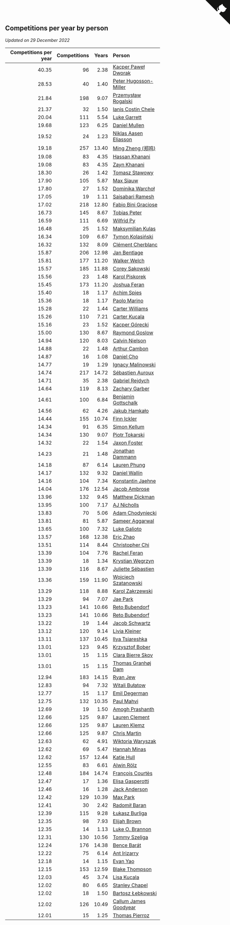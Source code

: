 ## Competitions per year by person

*Updated on 29 December 2022*

| Competitions per year | Competitions | Years | Person |
| ---: | ---: | ---: | :--- |
| 40.35 | 96 | 2.38 | [Kacper Paweł Dworak](https://www.worldcubeassociation.org/persons/2020DWOR01) |
| 28.53 | 40 | 1.40 | [Peter Hugosson-Miller](https://www.worldcubeassociation.org/persons/2021HUGO01) |
| 21.84 | 198 | 9.07 | [Przemysław Rogalski](https://www.worldcubeassociation.org/persons/2013ROGA02) |
| 21.37 | 32 | 1.50 | [Ianis Costin Chele](https://www.worldcubeassociation.org/persons/2021CHEL01) |
| 20.04 | 111 | 5.54 | [Luke Garrett](https://www.worldcubeassociation.org/persons/2017GARR05) |
| 19.68 | 123 | 6.25 | [Daniel Mullen](https://www.worldcubeassociation.org/persons/2016MULL04) |
| 19.52 | 24 | 1.23 | [Niklas Aasen Eliasson](https://www.worldcubeassociation.org/persons/2021ELIA01) |
| 19.18 | 257 | 13.40 | [Ming Zheng (郑鸣)](https://www.worldcubeassociation.org/persons/2009ZHEN11) |
| 19.08 | 83 | 4.35 | [Hassan Khanani](https://www.worldcubeassociation.org/persons/2018KHAN26) |
| 19.08 | 83 | 4.35 | [Zayn Khanani](https://www.worldcubeassociation.org/persons/2018KHAN28) |
| 18.30 | 26 | 1.42 | [Tomasz Stawowy](https://www.worldcubeassociation.org/persons/2021STAW01) |
| 17.90 | 105 | 5.87 | [Max Siauw](https://www.worldcubeassociation.org/persons/2017SIAU02) |
| 17.80 | 27 | 1.52 | [Dominika Warchoł](https://www.worldcubeassociation.org/persons/2021WARC01) |
| 17.05 | 19 | 1.11 | [Saisabari Ramesh](https://www.worldcubeassociation.org/persons/2021RAME01) |
| 17.02 | 218 | 12.80 | [Fabio Bini Graciose](https://www.worldcubeassociation.org/persons/2010GRAC02) |
| 16.73 | 145 | 8.67 | [Tobias Peter](https://www.worldcubeassociation.org/persons/2014PETE03) |
| 16.59 | 111 | 6.69 | [Wilfrid Py](https://www.worldcubeassociation.org/persons/2016PYWI01) |
| 16.48 | 25 | 1.52 | [Maksymilian Kulas](https://www.worldcubeassociation.org/persons/2021KULA02) |
| 16.34 | 109 | 6.67 | [Tymon Kolasiński](https://www.worldcubeassociation.org/persons/2016KOLA02) |
| 16.32 | 132 | 8.09 | [Clément Cherblanc](https://www.worldcubeassociation.org/persons/2014CHER05) |
| 15.87 | 206 | 12.98 | [Jan Bentlage](https://www.worldcubeassociation.org/persons/2010BENT01) |
| 15.81 | 177 | 11.20 | [Walker Welch](https://www.worldcubeassociation.org/persons/2011WELC01) |
| 15.57 | 185 | 11.88 | [Corey Sakowski](https://www.worldcubeassociation.org/persons/2011SAKO01) |
| 15.56 | 23 | 1.48 | [Karol Piskorek](https://www.worldcubeassociation.org/persons/2021PISK01) |
| 15.45 | 173 | 11.20 | [Joshua Feran](https://www.worldcubeassociation.org/persons/2011FERA01) |
| 15.40 | 18 | 1.17 | [Achim Spies](https://www.worldcubeassociation.org/persons/2021SPIE01) |
| 15.36 | 18 | 1.17 | [Paolo Marino](https://www.worldcubeassociation.org/persons/2021MARI04) |
| 15.28 | 22 | 1.44 | [Carter Williams](https://www.worldcubeassociation.org/persons/2021WILL06) |
| 15.26 | 110 | 7.21 | [Carter Kucala](https://www.worldcubeassociation.org/persons/2015KUCA01) |
| 15.16 | 23 | 1.52 | [Kacper Górecki](https://www.worldcubeassociation.org/persons/2021GORE01) |
| 15.00 | 130 | 8.67 | [Raymond Goslow](https://www.worldcubeassociation.org/persons/2014GOSL01) |
| 14.94 | 120 | 8.03 | [Calvin Nielson](https://www.worldcubeassociation.org/persons/2014NIEL03) |
| 14.88 | 22 | 1.48 | [Arthur Cambon](https://www.worldcubeassociation.org/persons/2021CAMB01) |
| 14.87 | 16 | 1.08 | [Daniel Cho](https://www.worldcubeassociation.org/persons/2021CHOD01) |
| 14.77 | 19 | 1.29 | [Ignacy Malinowski](https://www.worldcubeassociation.org/persons/2021MALI02) |
| 14.74 | 217 | 14.72 | [Sébastien Auroux](https://www.worldcubeassociation.org/persons/2008AURO01) |
| 14.71 | 35 | 2.38 | [Gabriel Rejdych](https://www.worldcubeassociation.org/persons/2020REJD01) |
| 14.64 | 119 | 8.13 | [Zachary Garber](https://www.worldcubeassociation.org/persons/2014GARB01) |
| 14.61 | 100 | 6.84 | [Benjamin Gottschalk](https://www.worldcubeassociation.org/persons/2016GOTT01) |
| 14.56 | 62 | 4.26 | [Jakub Hamkało](https://www.worldcubeassociation.org/persons/2018HAMK01) |
| 14.44 | 155 | 10.74 | [Finn Ickler](https://www.worldcubeassociation.org/persons/2012ICKL01) |
| 14.34 | 91 | 6.35 | [Simon Kellum](https://www.worldcubeassociation.org/persons/2016KELL12) |
| 14.34 | 130 | 9.07 | [Piotr Tokarski](https://www.worldcubeassociation.org/persons/2013TOKA01) |
| 14.32 | 22 | 1.54 | [Jaxon Foster](https://www.worldcubeassociation.org/persons/2021FOST01) |
| 14.23 | 21 | 1.48 | [Jonathan Dammann](https://www.worldcubeassociation.org/persons/2021DAMM01) |
| 14.18 | 87 | 6.14 | [Lauren Phung](https://www.worldcubeassociation.org/persons/2016PHUN02) |
| 14.17 | 132 | 9.32 | [Daniel Wallin](https://www.worldcubeassociation.org/persons/2013WALL03) |
| 14.16 | 104 | 7.34 | [Konstantin Jaehne](https://www.worldcubeassociation.org/persons/2015JAEH01) |
| 14.04 | 176 | 12.54 | [Jacob Ambrose](https://www.worldcubeassociation.org/persons/2010AMBR01) |
| 13.96 | 132 | 9.45 | [Matthew Dickman](https://www.worldcubeassociation.org/persons/2013DICK01) |
| 13.95 | 100 | 7.17 | [AJ Nicholls](https://www.worldcubeassociation.org/persons/2015NICH04) |
| 13.83 | 70 | 5.06 | [Adam Chodyniecki](https://www.worldcubeassociation.org/persons/2017CHOD02) |
| 13.81 | 81 | 5.87 | [Sameer Aggarwal](https://www.worldcubeassociation.org/persons/2017AGGA01) |
| 13.65 | 100 | 7.32 | [Luke Galioto](https://www.worldcubeassociation.org/persons/2015GALI02) |
| 13.57 | 168 | 12.38 | [Eric Zhao](https://www.worldcubeassociation.org/persons/2010ZHAO19) |
| 13.51 | 114 | 8.44 | [Christopher Chi](https://www.worldcubeassociation.org/persons/2014CHIC01) |
| 13.39 | 104 | 7.76 | [Rachel Feran](https://www.worldcubeassociation.org/persons/2015FERA01) |
| 13.39 | 18 | 1.34 | [Krystian Węgrzyn](https://www.worldcubeassociation.org/persons/2021WEGR01) |
| 13.39 | 116 | 8.67 | [Juliette Sébastien](https://www.worldcubeassociation.org/persons/2014SEBA01) |
| 13.36 | 159 | 11.90 | [Wojciech Szatanowski](https://www.worldcubeassociation.org/persons/2011SZAT01) |
| 13.29 | 118 | 8.88 | [Karol Zakrzewski](https://www.worldcubeassociation.org/persons/2014ZAKR01) |
| 13.29 | 94 | 7.07 | [Jae Park](https://www.worldcubeassociation.org/persons/2015PARK24) |
| 13.23 | 141 | 10.66 | [Reto Bubendorf](https://www.worldcubeassociation.org/persons/2012BUBE01) |
| 13.23 | 141 | 10.66 | [Reto Bubendorf](https://www.worldcubeassociation.org/persons/2012BUBE01) |
| 13.22 | 19 | 1.44 | [Jacob Schwartz](https://www.worldcubeassociation.org/persons/2021SCHW01) |
| 13.12 | 120 | 9.14 | [Livia Kleiner](https://www.worldcubeassociation.org/persons/2013KLEI03) |
| 13.11 | 137 | 10.45 | [Ilya Tsiareshka](https://www.worldcubeassociation.org/persons/2012TERE01) |
| 13.01 | 123 | 9.45 | [Krzysztof Bober](https://www.worldcubeassociation.org/persons/2013BOBE01) |
| 13.01 | 15 | 1.15 | [Clara Bjerre Skov](https://www.worldcubeassociation.org/persons/2021SKOV01) |
| 13.01 | 15 | 1.15 | [Thomas Granhøj Dam](https://www.worldcubeassociation.org/persons/2021DAMT01) |
| 12.94 | 183 | 14.15 | [Ryan Jew](https://www.worldcubeassociation.org/persons/2008JEWR01) |
| 12.83 | 94 | 7.32 | [Witali Bułatow](https://www.worldcubeassociation.org/persons/2015BUAT01) |
| 12.77 | 15 | 1.17 | [Emil Degerman](https://www.worldcubeassociation.org/persons/2021DEGE01) |
| 12.75 | 132 | 10.35 | [Paul Mahvi](https://www.worldcubeassociation.org/persons/2012MAHV01) |
| 12.69 | 19 | 1.50 | [Amogh Prashanth](https://www.worldcubeassociation.org/persons/2021PRAS01) |
| 12.66 | 125 | 9.87 | [Lauren Clement](https://www.worldcubeassociation.org/persons/2013KLEM01) |
| 12.66 | 125 | 9.87 | [Lauren Klemz](https://www.worldcubeassociation.org/persons/2013KLEM01) |
| 12.66 | 125 | 9.87 | [Chris Martin](https://www.worldcubeassociation.org/persons/2013MART03) |
| 12.63 | 62 | 4.91 | [Wiktoria Waryszak](https://www.worldcubeassociation.org/persons/2018WARY01) |
| 12.62 | 69 | 5.47 | [Hannah Minas](https://www.worldcubeassociation.org/persons/2017MINA04) |
| 12.62 | 157 | 12.44 | [Katie Hull](https://www.worldcubeassociation.org/persons/2010HULL01) |
| 12.55 | 83 | 6.61 | [Alwin Rölz](https://www.worldcubeassociation.org/persons/2016ROLZ01) |
| 12.48 | 184 | 14.74 | [François Courtès](https://www.worldcubeassociation.org/persons/2008COUR01) |
| 12.47 | 17 | 1.36 | [Elisa Gasperotti](https://www.worldcubeassociation.org/persons/2021GASP01) |
| 12.46 | 16 | 1.28 | [Jack Anderson](https://www.worldcubeassociation.org/persons/2021ANDE05) |
| 12.42 | 129 | 10.39 | [Max Park](https://www.worldcubeassociation.org/persons/2012PARK03) |
| 12.41 | 30 | 2.42 | [Radomił Baran](https://www.worldcubeassociation.org/persons/2020BARA02) |
| 12.39 | 115 | 9.28 | [Łukasz Burliga](https://www.worldcubeassociation.org/persons/2013BURL01) |
| 12.35 | 98 | 7.93 | [Elijah Brown](https://www.worldcubeassociation.org/persons/2015BROW03) |
| 12.35 | 14 | 1.13 | [Luke O. Brannon](https://www.worldcubeassociation.org/persons/2021BRAN02) |
| 12.31 | 130 | 10.56 | [Tommy Szeliga](https://www.worldcubeassociation.org/persons/2012SZEL01) |
| 12.24 | 176 | 14.38 | [Bence Barát](https://www.worldcubeassociation.org/persons/2008BARA01) |
| 12.22 | 75 | 6.14 | [Ant Irizarry](https://www.worldcubeassociation.org/persons/2016IRIZ02) |
| 12.18 | 14 | 1.15 | [Evan Yao](https://www.worldcubeassociation.org/persons/2021YAOE02) |
| 12.15 | 153 | 12.59 | [Blake Thompson](https://www.worldcubeassociation.org/persons/2010THOM03) |
| 12.03 | 45 | 3.74 | [Lisa Kucala](https://www.worldcubeassociation.org/persons/2019KUCA01) |
| 12.02 | 80 | 6.65 | [Stanley Chapel](https://www.worldcubeassociation.org/persons/2016CHAP04) |
| 12.02 | 18 | 1.50 | [Bartosz Łebkowski](https://www.worldcubeassociation.org/persons/2021LEBK01) |
| 12.02 | 126 | 10.49 | [Callum James Goodyear](https://www.worldcubeassociation.org/persons/2012GOOD02) |
| 12.01 | 15 | 1.25 | [Thomas Pierroz](https://www.worldcubeassociation.org/persons/2021PIER01) |


<a href="https://github.com/JustinTimeCuber/wca_statistics" class="github-corner" aria-label="View source on Github"><svg width="80" height="80" viewBox="0 0 250 250" style="fill:#151513; color:#fff; position: absolute; top: 0; border: 0; right: 0;" aria-hidden="true"><path d="M0,0 L115,115 L130,115 L142,142 L250,250 L250,0 Z"></path><path d="M128.3,109.0 C113.8,99.7 119.0,89.6 119.0,89.6 C122.0,82.7 120.5,78.6 120.5,78.6 C119.2,72.0 123.4,76.3 123.4,76.3 C127.3,80.9 125.5,87.3 125.5,87.3 C122.9,97.6 130.6,101.9 134.4,103.2" fill="currentColor" style="transform-origin: 130px 106px;" class="octo-arm"></path><path d="M115.0,115.0 C114.9,115.1 118.7,116.5 119.8,115.4 L133.7,101.6 C136.9,99.2 139.9,98.4 142.2,98.6 C133.8,88.0 127.5,74.4 143.8,58.0 C148.5,53.4 154.0,51.2 159.7,51.0 C160.3,49.4 163.2,43.6 171.4,40.1 C171.4,40.1 176.1,42.5 178.8,56.2 C183.1,58.6 187.2,61.8 190.9,65.4 C194.5,69.0 197.7,73.2 200.1,77.6 C213.8,80.2 216.3,84.9 216.3,84.9 C212.7,93.1 206.9,96.0 205.4,96.6 C205.1,102.4 203.0,107.8 198.3,112.5 C181.9,128.9 168.3,122.5 157.7,114.1 C157.9,116.9 156.7,120.9 152.7,124.9 L141.0,136.5 C139.8,137.7 141.6,141.9 141.8,141.8 Z" fill="currentColor" class="octo-body"></path></svg></a><style>.github-corner:hover .octo-arm{animation:octocat-wave 560ms ease-in-out}@keyframes octocat-wave{0%,100%{transform:rotate(0)}20%,60%{transform:rotate(-25deg)}40%,80%{transform:rotate(10deg)}}@media (max-width:500px){.github-corner:hover .octo-arm{animation:none}.github-corner .octo-arm{animation:octocat-wave 560ms ease-in-out}}</style>
